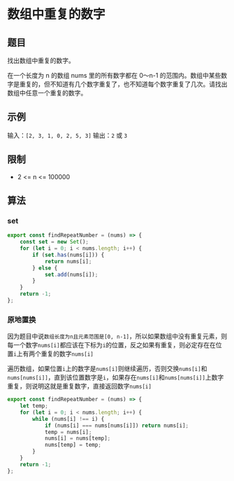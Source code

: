 # 数组中重复的数字

## 题目

找出数组中重复的数字。

在一个长度为 n 的数组 nums 里的所有数字都在 0～n-1 的范围内。数组中某些数字是重复的，但不知道有几个数字重复了，也不知道每个数字重复了几次。请找出数组中任意一个重复的数字。

## 示例

输入：`[2, 3, 1, 0, 2, 5, 3]`
输出：`2` 或 `3`

## 限制

- 2 <= n <= 100000

## 算法

### set

```js
export const findRepeatNumber = (nums) => {
	const set = new Set();
	for (let i = 0; i < nums.length; i++) {
		if (set.has(nums[i])) {
			return nums[i];
		} else {
			set.add(nums[i]);
		}
	}
	return -1;
};
```

### 原地置换

因为题目中说`数组长度为n且元素范围是[0, n-1]`，所以如果数组中没有重复元素，则每一个数字`nums[i]`都应该在下标为`i`的位置，反之如果有重复，则必定存在在位置`i`上有两个重复的数字`nums[i]`

遍历数组，如果位置`i`上的数字是`nums[i]`则继续遍历，否则交换`nums[i]`和`nums[nums[i]]`，直到该位置数字是`i`，如果存在`nums[i]`和`nums[nums[i]]`上数字重复，则说明这就是重复数字，直接返回数字`nums[i]`

```js
export const findRepeatNumber = (nums) => {
	let temp;
	for (let i = 0; i < nums.length; i++) {
		while (nums[i] !== i) {
			if (nums[i] === nums[nums[i]]) return nums[i];
			temp = nums[i];
			nums[i] = nums[temp];
			nums[temp] = temp;
		}
	}
	return -1;
};
```